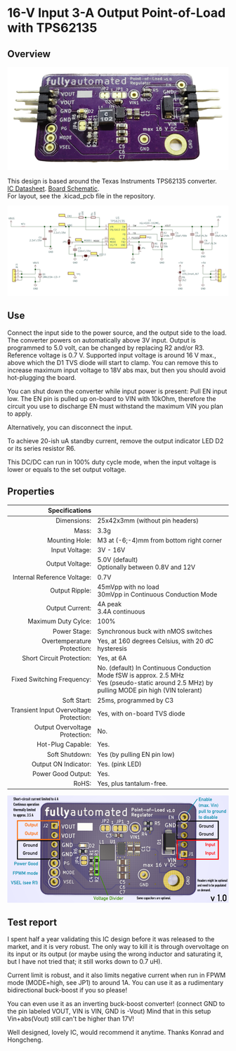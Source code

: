# 16-V Input 3-A Output Point-of-Load with TPS62135

## Overview

![](/5vpol-board.png "Photo of the Fully Automated 17-V PoL")

This design is based around the Texas Instruments TPS62135 converter.  
[IC Datasheet](/tps62135.pdf). [Board Schematic](/5vpol_color.pdf).  
For layout, see the .kicad_pcb file in the repository.

![](/schematic.png "Schematic of the board.")

## Use

Connect the input side to the power source, and the output side to the load. The converter powers on automatically above 3V input. Output is programmed to 5.0 volt, can be changed by replacing R2 and/or R3. Reference voltage is 0.7 V. Supported input voltage is around 16 V max., above which the D1 TVS diode will start to clamp. You can remove this to increase maximum input voltage to 18V abs max, but then you should avoid hot-plugging the board.

You can shut down the converter while input power is present: Pull EN input low. The EN pin is pulled up on-board to VIN with 10kOhm, therefore the circuit you use to discharge EN must withstand the maximum VIN you plan to apply.

Alternatively, you can disconnect the input.

To achieve 20-ish uA standby current, remove the output indicator LED D2 or its series resistor R6.

This DC/DC can run in 100% duty cycle mode, when the input voltage is lower or equals to the set output voltage.

## Properties

|                          Specifications |                                                                    |
|----------------------------------------:|--------------------------------------------------------------------|
|                             Dimensions: | 25x42x3mm (without pin headers)                                    |
|                                   Mass: | 3.3g                                                               |
|                          Mounting Hole: | M3 at (-6;-4)mm from bottom right corner                           |
|                          Input Voltage: | 3V - 16V                                                           |
|                         Output Voltage: | 5.0V (default)<br>Optionally between 0.8V and 12V                  |
|             Internal Reference Voltage: | 0.7V                                                               |
|                          Output Ripple: | 45mVpp with no load<br>30mVpp in Continuous Conduction Mode        |
|                         Output Current: | 4A peak<br>3.4A continuous                                         |
|                     Maximum Duty Cylce: | 100%                                                               |
|                            Power Stage: | Synchronous buck with nMOS switches                                |
|             Overtemperature Protection: | Yes, at 160 degrees Celsius, with 20 dC hysteresis                 |
|               Short Circuit Protection: | Yes, at 6A                                                         |
|              Fixed Switching Frequency: | No. (default) In Continuous Conduction Mode fSW is approx. 2.5 MHz <br> Yes (pseudo-static around 2.5 MHz) by pulling MODE pin high (VIN tolerant) |
|                             Soft Start: | 25ms, programmed by C3                                             |
| Transient Input Overvoltage Protection: | Yes, with on-board TVS diode                                       |
|          Output Overvoltage Protection: | No.                                                                |
|                       Hot-Plug Capable: | Yes.                                                               |
|                          Soft Shutdown: | Yes (by pulling EN pin low)                                        |
|                    Output ON Indicator: | Yes. (pink LED)                                                    |
|                      Power Good Output: | Yes.                                                               |
|                                   RoHS: | Yes, plus tantalum-free.                                           |

![](/render.png "Render of the board with pins labeled")

## Test report

I spent half a year validating this IC design before it was released to the market, and it is very robust. The only way to kill it is through overvoltage on its input or its output (or maybe using the wrong inductor and saturating it, but I have not tried that; it still works down to 0.7 uH).

Current limit is robust, and it also limits negative current when run in FPWM mode (MODE=high, see JP1) to around 1A. You can use it as a rudimentary bidirectional buck-boost if you so please!

You can even use it as an inverting buck-boost converter! (connect GND to the pin labeled VOUT, VIN is VIN, GND is -Vout) Mind that in this setup Vin+abs(Vout) still can't be higher than 17V!

Well designed, lovely IC, would recommend it anytime. Thanks Konrad and Hongcheng.
